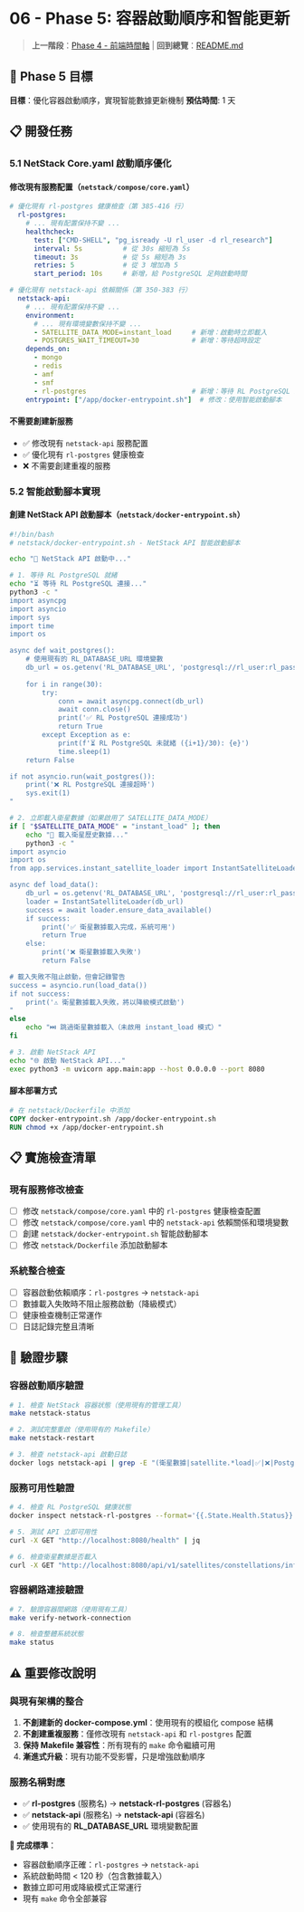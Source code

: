 # 06 - Phase 5: 容器啟動順序和智能更新

> **上一階段**：[Phase 4 - 前端時間軸](./05-phase4-frontend-timeline.md) | **回到總覽**：[README.md](./README.md)

## 🎯 Phase 5 目標
**目標**：優化容器啟動順序，實現智能數據更新機制
**預估時間**: 1 天

## 📋 開發任務

### 5.1 NetStack Core.yaml 啟動順序優化

#### **修改現有服務配置**（`netstack/compose/core.yaml`）
```yaml
# 優化現有 rl-postgres 健康檢查（第 385-416 行）
  rl-postgres:
    # ... 現有配置保持不變 ...
    healthcheck:
      test: ["CMD-SHELL", "pg_isready -U rl_user -d rl_research"]
      interval: 5s          # 從 30s 縮短為 5s
      timeout: 3s           # 從 5s 縮短為 3s  
      retries: 5            # 從 3 增加為 5
      start_period: 10s     # 新增，給 PostgreSQL 足夠啟動時間

# 優化現有 netstack-api 依賴關係（第 350-383 行）
  netstack-api:
    # ... 現有配置保持不變 ...
    environment:
      # ... 現有環境變數保持不變 ...
      - SATELLITE_DATA_MODE=instant_load     # 新增：啟動時立即載入
      - POSTGRES_WAIT_TIMEOUT=30             # 新增：等待超時設定
    depends_on:
      - mongo
      - redis
      - amf
      - smf
      - rl-postgres                          # 新增：等待 RL PostgreSQL 就緒
    entrypoint: ["/app/docker-entrypoint.sh"]  # 修改：使用智能啟動腳本
```

#### **不需要創建新服務**
- ✅ 修改現有 `netstack-api` 服務配置
- ✅ 優化現有 `rl-postgres` 健康檢查
- ❌ 不需要創建重複的服務

### 5.2 智能啟動腳本實現

#### **創建 NetStack API 啟動腳本**（`netstack/docker-entrypoint.sh`）
```bash
#!/bin/bash
# netstack/docker-entrypoint.sh - NetStack API 智能啟動腳本

echo "🚀 NetStack API 啟動中..."

# 1. 等待 RL PostgreSQL 就緒
echo "⏳ 等待 RL PostgreSQL 連接..."
python3 -c "
import asyncpg
import asyncio
import sys
import time
import os

async def wait_postgres():
    # 使用現有的 RL_DATABASE_URL 環境變數
    db_url = os.getenv('RL_DATABASE_URL', 'postgresql://rl_user:rl_password@rl-postgres:5432/rl_research')
    
    for i in range(30):
        try:
            conn = await asyncpg.connect(db_url)
            await conn.close()
            print('✅ RL PostgreSQL 連接成功')
            return True
        except Exception as e:
            print(f'⏳ RL PostgreSQL 未就緒 ({i+1}/30): {e}')
            time.sleep(1)
    return False

if not asyncio.run(wait_postgres()):
    print('❌ RL PostgreSQL 連接超時')
    sys.exit(1)
"

# 2. 立即載入衛星數據（如果啟用了 SATELLITE_DATA_MODE）
if [ "$SATELLITE_DATA_MODE" = "instant_load" ]; then
    echo "📡 載入衛星歷史數據..."
    python3 -c "
import asyncio
import os
from app.services.instant_satellite_loader import InstantSatelliteLoader

async def load_data():
    db_url = os.getenv('RL_DATABASE_URL', 'postgresql://rl_user:rl_password@rl-postgres:5432/rl_research')
    loader = InstantSatelliteLoader(db_url)
    success = await loader.ensure_data_available()
    if success:
        print('✅ 衛星數據載入完成，系統可用')
        return True
    else:
        print('❌ 衛星數據載入失敗')
        return False

# 載入失敗不阻止啟動，但會記錄警告
success = asyncio.run(load_data())
if not success:
    print('⚠️ 衛星數據載入失敗，將以降級模式啟動')
"
else
    echo "⏭️ 跳過衛星數據載入（未啟用 instant_load 模式）"
fi

# 3. 啟動 NetStack API
echo "🌐 啟動 NetStack API..."
exec python3 -m uvicorn app.main:app --host 0.0.0.0 --port 8080
```

#### **腳本部署方式**
```dockerfile
# 在 netstack/Dockerfile 中添加
COPY docker-entrypoint.sh /app/docker-entrypoint.sh
RUN chmod +x /app/docker-entrypoint.sh
```

## 📋 實施檢查清單

### **現有服務修改檢查**
- [ ] 修改 `netstack/compose/core.yaml` 中的 `rl-postgres` 健康檢查配置
- [ ] 修改 `netstack/compose/core.yaml` 中的 `netstack-api` 依賴關係和環境變數
- [ ] 創建 `netstack/docker-entrypoint.sh` 智能啟動腳本
- [ ] 修改 `netstack/Dockerfile` 添加啟動腳本

### **系統整合檢查**
- [ ] 容器啟動依賴順序：`rl-postgres` → `netstack-api`
- [ ] 數據載入失敗時不阻止服務啟動（降級模式）
- [ ] 健康檢查機制正常運作
- [ ] 日誌記錄完整且清晰

## 🧪 驗證步驟

### **容器啟動順序驗證**
```bash
# 1. 檢查 NetStack 容器狀態（使用現有的管理工具）
make netstack-status

# 2. 測試完整重啟（使用現有的 Makefile）
make netstack-restart

# 3. 檢查 netstack-api 啟動日誌
docker logs netstack-api | grep -E "(衛星數據|satellite.*load|✅|❌|PostgreSQL)"
```

### **服務可用性驗證**
```bash
# 4. 檢查 RL PostgreSQL 健康狀態
docker inspect netstack-rl-postgres --format='{{.State.Health.Status}}'

# 5. 測試 API 立即可用性
curl -X GET "http://localhost:8080/health" | jq

# 6. 檢查衛星數據是否載入
curl -X GET "http://localhost:8080/api/v1/satellites/constellations/info" | jq
```

### **容器網路連接驗證**
```bash
# 7. 驗證容器間網路（使用現有工具）
make verify-network-connection

# 8. 檢查整體系統狀態
make status
```

## ⚠️ 重要修改說明

### **與現有架構的整合**
1. **不創建新的 docker-compose.yml**：使用現有的模組化 compose 結構
2. **不創建重複服務**：僅修改現有 `netstack-api` 和 `rl-postgres` 配置
3. **保持 Makefile 兼容性**：所有現有的 `make` 命令繼續可用
4. **漸進式升級**：現有功能不受影響，只是增強啟動順序

### **服務名稱對應**
- ✅ **rl-postgres** (服務名) → **netstack-rl-postgres** (容器名)
- ✅ **netstack-api** (服務名) → **netstack-api** (容器名)
- ✅ 使用現有的 **RL_DATABASE_URL** 環境變數配置

**🎯 完成標準**：
- 容器啟動順序正確：`rl-postgres` → `netstack-api`
- 系統啟動時間 < 120 秒（包含數據載入）
- 數據立即可用或降級模式正常運行
- 現有 `make` 命令全部兼容

